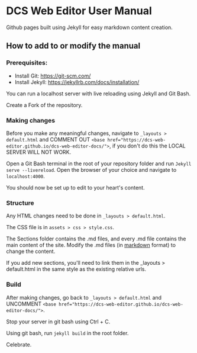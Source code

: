 # DCS Web Editor User Manual

Github pages built using Jekyll for easy markdown content creation.

## How to add to or modify the manual  

### Prerequisites:
 - Install Git: https://git-scm.com/
 - Install Jekyll: https://jekyllrb.com/docs/installation/

You can run a localhost server with live reloading using Jekyll and Git Bash.

Create a Fork of the repository.

### Making changes

Before you make any meaningful changes, navigate to `_layouts > default.html` and COMMENT OUT `<base href="https://dcs-web-editor.github.io/dcs-web-editor-docs/">`, if you don't do this the LOCAL SERVER WILL NOT WORK.

Open a Git Bash terminal in the root of your repository folder and run `Jekyll serve --livereload`. Open the browser of your choice and navigate to `localhost:4000`.

You should now be set up to edit to your heart's content.

### Structure

Any HTML changes need to be done in `_layouts > default.html`.

The CSS file is in `assets > css > style.css`.

The Sections folder contains the .md files, and every .md file contains the main content of the site. Modify the .md files (in [markdown](https://www.markdownguide.org/basic-syntax/) format) to change the content.

If you add new sections, you'll need to link them in the _layouts > default.html in the same style as the existing relative urls.

### Build

After making changes, go back to `_layouts > default.html` and UNCOMMENT `<base href="https://dcs-web-editor.github.io/dcs-web-editor-docs/">`.

Stop your server in git bash using Ctrl + C.

Using git bash, run `jekyll build` in the root folder.

Celebrate.